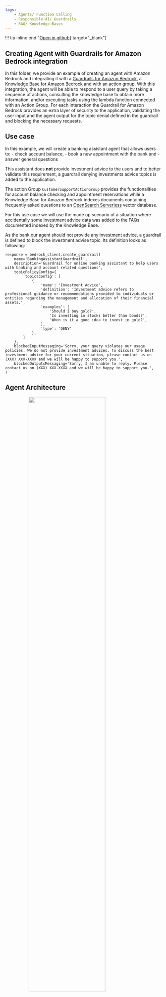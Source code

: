 ```yaml
---
tags:
    - Agents/ Function Calling
    - Responsible-AI/ Guardrails
    - RAG/ Knowledge-Bases
---
```


!!! tip inline end "[Open in github](https://github.com/aws-samples/amazon-bedrock-samples/tree/main/bedrock-agents/features-examples/08-create-agent-with-guardrails/08-create-agent-with-guardrails.ipynb){:target="_blank"}

<h2>Creating Agent with Guardrails for Amazon Bedrock integration </h2>

In this folder, we provide an example of creating an agent with Amazon Bedrock and integrating it with a [
Guardrails for Amazon Bedrock](https://aws.amazon.com/bedrock/guardrails/), a
[Knowledge Base for Amazon Bedrock](https://aws.amazon.com/bedrock/knowledge-bases/) and with an action group. 
With this integration, the agent will be able to respond to a user query by taking a sequence of actions, 
consulting the knowledge base to obtain more information, and/or executing tasks using the lambda function 
connected with an Action Group. For each interaction the Guardrail for Amazon Bedrock provides an extra layer of 
security to the application, validating the user input and the agent output for the topic denial defined in the 
guardrail and blocking the necessary requests.

<h2>Use case</h2>
In this example, we will create a banking assistant agent that allows users to:
- check account balance,
- book a new appointment with the bank and
- answer general questions

This assistant does **not** provide investment advice to the users and to better validate this requirement, 
a guardrail denying investments advice topics is added to the application.

The action Group `CustomerSupportActionGroup` provides the functionalities for account balance checking and 
appointment reservations while a Knowledge Base for Amazon Bedrock indexes documents containing frequently asked 
questions to an [OpenSearch Serverless](https://aws.amazon.com/opensearch-service/features/serverless/) vector database.

For this use case we will use the made up scenario of a situation where accidentally some investment advice data 
was added to the FAQs documented indexed by the Knowledge Base. 

As the bank our agent should not provide any investment advice, a guardrail is defined to block the investment 
advise topic. Its definition looks as following:

```
response = bedrock_client.create_guardrail(
    name='BankingAssistantGuardrail',
    description='Guardrail for online banking assistant to help users with banking and account related questions',
    topicPolicyConfig={
        'topicsConfig': [
            {
                'name': 'Investment Advice',
                'definition': 'Investment advice refers to professional guidance or recommendations provided to individuals or entities regarding the management and allocation of their financial assets.',
                'examples': [
                    'Should I buy gold?',
                    'Is investing in stocks better than bonds?',
                    'When is it a good idea to invest in gold?',
                ],
                'type': 'DENY'
            },
        ]
    },
    blockedInputMessaging='Sorry, your query violates our usage policies. We do not provide investment advices. To discuss the best investment advice for your current situation, please contact us on (XXX) XXX-XXXX and we will be happy to support you.',
    blockedOutputsMessaging='Sorry, I am unable to reply. Please contact us on (XXX) XXX-XXXX and we will be happy to support you.',
)
```


<h2>Agent Architecture</h2>

<img src="images/architecture.png" style="width:70%;display:block;margin: 0 auto;">
<br/>

The action group created in this example uses 
[function details](https://docs.aws.amazon.com/bedrock/latest/userguide/agents-action-function.html) to define the 
functionalities for `check_balance`, `book_appointment`. The action group execution connects with a Lambda function. 
No real functionality is implemented for this agent and the functions used in the lambda function return hardcoded values. 
For a real-life application, you should implement the `check_balance` and `book_appointment` functions to connect with 
available databases

<h2>1. Import the needed libraries</h2>

First step is to install the pre-requisites packages


```python
!pip install --upgrade -q -r requirements.txt
```


```python
import os
import time
import boto3
import logging
import pprint
import json

from knowledge_base import KnowledgeBasesForAmazonBedrock
from agent import AgentsForAmazonBedrock
```


```python
#Clients
s3_client = boto3.client('s3')
sts_client = boto3.client('sts')
session = boto3.session.Session()
region = session.region_name
account_id = sts_client.get_caller_identity()["Account"]
bedrock_agent_client = boto3.client('bedrock-agent')
bedrock_agent_runtime_client = boto3.client('bedrock-agent-runtime')
bedrock_client = boto3.client('bedrock')
logging.basicConfig(format='[%(asctime)s] p%(process)s {%(filename)s:%(lineno)d} %(levelname)s - %(message)s', level=logging.INFO)
logger = logging.getLogger(__name__)
region, account_id
```


```python
suffix = f"{region}-{account_id}"
agent_name = 'banking-assistant1q11'
knowledge_base_name = f'{agent_name}-kb'
knowledge_base_description = "Knowledge Base that provides FAQ documentation for the banking assistant agent"
agent_alias_name = "banking-agent-alias"
bucket_name = f'{agent_name}-{suffix}'
agent_bedrock_allow_policy_name = f"{agent_name}-ba"
agent_role_name = f'AmazonBedrockExecutionRoleForAgents_{agent_name}'
agent_foundation_model = "anthropic.claude-3-sonnet-20240229-v1:0"

agent_description = "Online Banking assistant agents"
agent_instruction = """
You are an agent designed to assist customers from the ANY_BANK Corporation with online banking queries. 
You ALWAYS reply politely and concise using ONLY the available information in the ba_kb knowledge base or the data retrieved via the banking-assistant action group.

You also add the name ANY_BANK Corporation to your first answer in a session. You should start with an acknowledgement of the customer's query and thanking the customer for contacting you.

Introduce yourself as the "ANY_BANK Corporation AI Assistant".

NEVER provide account balances or book appointments without first confirming the customer's user_id
"""
```

<h2>2. Create Knowledge Base for Amazon Bedrock</h2>
Let's start by creating a [Knowledge Base for Amazon Bedrock](https://aws.amazon.com/bedrock/knowledge-bases/) to store the restaurant menus. Knowledge Bases allow you to integrate with different vector databases including [Amazon OpenSearch Serverless](https://aws.amazon.com/opensearch-service/features/serverless/), [Amazon Aurora](https://aws.amazon.com/rds/aurora/) and [Pinecone](http://app.pinecone.io/bedrock-integration). For this example, we will integrate the knowledge base with Amazon OpenSearch Serverless. To do so, we will use the helper class `BedrockKnowledgeBase` which will create the knowledge base and all of its pre-requisites:
1. IAM roles and policies
2. S3 bucket
3. Amazon OpenSearch Serverless encryption, network and data access policies
4. Amazon OpenSearch Serverless collection
5. Amazon OpenSearch Serverless vector index
6. Knowledge base
7. Knowledge base data source


```python
knowledge_base = KnowledgeBasesForAmazonBedrock()
kb_id, ds_id = knowledge_base.create_or_retrieve_knowledge_base(
    knowledge_base_name, knowledge_base_description, data_bucket_name=bucket_name
)
```

<h2>3. Upload the dataset to Amazon S3</h2>
Now that we have created the knowledge base, let's populate it with the menu's dataset. The Knowledge Base data source expects the data to be available on the S3 bucket connected to it and changes on the data can be syncronized to the knowledge base using the `StartIngestionJob` API call. In this example we will use the [boto3 abstraction](https://boto3.amazonaws.com/v1/documentation/api/latest/reference/services/bedrock-agent/client/start_ingestion_job.html) of the API, via our helper classe. 

Let's first upload the menu's data available on the `dataset` folder to s3


```python
def upload_directory(path, bucket_name):
        for root,dirs,files in os.walk(path):
            for file in files:
                file_to_upload = os.path.join(root,file)
                print(f"uploading file {file_to_upload} to {bucket_name}")
                s3_client.upload_file(file_to_upload,bucket_name,file)

upload_directory("dataset", bucket_name)
```

Now we start the ingestion job


```python
<h2>ensure that the kb is available</h2>
time.sleep(30)
<h2>sync knowledge base</h2>
knowledge_base.synchronize_data(kb_id, ds_id)
```

<h3>3.1 Test the Knowledge Base</h3>
Now the Knowlegde Base is available we can test it out using the [**retrieve**](https://boto3.amazonaws.com/v1/documentation/api/latest/reference/services/bedrock-agent-runtime/client/retrieve.html) and [**retrieve_and_generate**](https://boto3.amazonaws.com/v1/documentation/api/latest/reference/services/bedrock-agent-runtime/client/retrieve_and_generate.html) functions. 

<h4>Testing Knowledge Base with Retrieve and Generate API</h4>

Let's first test the knowledge base using the retrieve and generate API. With this API, Bedrock takes care of retrieving the necessary references from the knowledge base and generating the final answer using a LLM model from Bedrock


```python
time.sleep(30)

response = bedrock_agent_runtime_client.retrieve_and_generate(
    input={
        "text": "Should I invest in bitcoin"
    },
    retrieveAndGenerateConfiguration={
        "type": "KNOWLEDGE_BASE",
        "knowledgeBaseConfiguration": {
            'knowledgeBaseId': kb_id,
            "modelArn": "arn:aws:bedrock:{}::foundation-model/{}".format(region, agent_foundation_model),
            "retrievalConfiguration": {
                "vectorSearchConfiguration": {
                    "numberOfResults":1
                } 
            }
        }
    }
)

print(response['output']['text'],end='\n'*2)
```

As you can see, with the retrieve and generate API we get the final response directly and we don't see the different sources used to generate this response. Let's now retrieve the source information from the knowledge base with the retrieve API.

<h4>Testing Knowledge Base with Retrieve API</h4>
If you need an extra layer of control, you can retrieve the chuncks that best match your query using the retrieve API. In this setup, we can configure the desired number of results and control the final answer with your own application logic. The API then provides you with the matching content, its S3 location, the similarity score and the chunk metadata


```python
response_ret = bedrock_agent_runtime_client.retrieve(
    knowledgeBaseId=kb_id, 
    nextToken='string',
    retrievalConfiguration={
        "vectorSearchConfiguration": {
            "numberOfResults":5,
        } 
    },
    retrievalQuery={
        'text': 'What is my account value?'
    }
)

def response_print(retrieve_resp):
#structure 'retrievalResults': list of contents. Each list has content, location, score, metadata
    for num,chunk in enumerate(response_ret['retrievalResults'],1):
        print(f'Chunk {num}: ',chunk['content']['text'],end='\n'*2)
        print(f'Chunk {num} Location: ',chunk['location'],end='\n'*2)
        print(f'Chunk {num} Score: ',chunk['score'],end='\n'*2)
        print(f'Chunk {num} Metadata: ',chunk['metadata'],end='\n'*2)

response_print(response_ret)
```

<h2>4. Create the Agent for Amazon Bedrock</h2>

In this section we will go through all the steps to create an Agent for Amazon Bedrock with a Guardrail. 

These are the steps to complete:
1. Create the Agent
1. Create the Agent Action Group
    1. Create an AWS Lambda function
    1. Allow the Agent to invoke the Action Group Lambda
1. Associate the Knowledge Base to the agent
    1. Prepare agent without guardrail
    1. Test agent without guardrail

<h4>Create the required permissions</h4>
Now let's also create the lambda role and its required policies. For this case, we need the lambda to be able to access DynamoDB, that is why we also create a DynamoDB policy and attach to our Lambda. To do so, we will use the support function `create_lambda_role`.

<h4>Create the function</h4>

Now that we have the Lambda function code and its execution role, let's package it into a Zip file and create the Lambda resources

<h3>4.1 - Create the Agent</h3>
Now that we have created the Knowledge Base and the Lambda function to execute the tasks for our agent, let's start creating our Agent.

First need to create the agent policies that allow bedrock model invocation and Knowledge Base query and the agent IAM role with the policy associated to it. We will allow this agent to invoke the Claude Sonnet model. Then we would need to actually create the agent while associating that role with the agent using (https://boto3.amazonaws.com/v1/documentation/api/latest/reference/services/bedrock-agent/client/create_agent.html) api from boto3. It requires an agent name, underline foundation model and instruction. You can also provide an agent description.

Here we use the [`create_agent`] function from agent.py to both create the IAM role and the Agent itself  

Note that the agent created is not yet prepared. We will focus on preparing the agent and then using it to invoke actions and use other APIs


```python
kb_arn =  f"arn:aws:bedrock:{region}:{account_id}:knowledge-base/{kb_id}"
agents = AgentsForAmazonBedrock()
agent_id = agents.create_agent(agent_name, agent_description, agent_instruction, [agent_foundation_model], kb_arns=[kb_arn])
print(agent_id)
```

<h3>4.2 Create the Agent Action Group</h3>
We will now create an agent action group that uses the lambda function created before. The [`create_agent_action_group`](https://boto3.amazonaws.com/v1/documentation/api/latest/reference/services/bedrock-agent/client/create_agent_action_group.html) function provides this functionality. We will use `DRAFT` as the agent version since we haven't yet created an agent version or alias. To inform the agent about the action group functionalities, we will provide an action group description containing the functionalities of the action group.

In this example, we will provide the Action Group functionality using a [`functionSchema`](https://docs.aws.amazon.com/bedrock/latest/userguide/agents-action-function.html).

To define the functions using a function schema, you need to provide the `name`, `description` and `parameters` for each function.

<h3>4.2.1 Create the Lambda Function</h3>

We will now create a lambda function that interacts with DynamoDB table. To do so we will:

1. Create the `lambda_function.py` file which contains the logic for our lambda function
2. Create the IAM role for our Lambda function
3. Create the lambda function with the required permissions

```
<h2>Pause to make sure agent is created</h2>
#time.sleep(30)

print(lambda_function)
<h2>Now, we can configure and create an action group here:</h2>

agent_action_group_response = bedrock_agent_client.create_agent_action_group(
    agentId=agent_id,
    agentVersion='DRAFT',
    actionGroupExecutor={
        'lambda': lambda_function['FunctionArn']
    },
    actionGroupName=agent_action_group_name,
    functionSchema={
        'functions': agent_functions
    },
    description=agent_action_group_description
)
```

<h4>Create the function code</h4>
When creating an Agent for Amazon Bedrock, you can connect a Lambda function to the Action Group in order to execute the functions required by the agent. In this option, your agent is responsible for the execution of your functions. Let's create the lambda function tha implements the functions for `get_booking_details`, `create_booking` and `delete_booking`


```python
%%writefile lambda_function.py


import json
import uuid

def get_named_parameter(event, name):
    """
    Get a parameter from the lambda event
    """
    return next(item for item in event['parameters'] if item['name'] == name)['value']

def get_account_balance(user_id):
    balance = {
        1: 1240.00,
        2: 3214.00,
        3: 2132.00,
        4: 3213.32,
        5: 10000.00,
        6: 12133.00,
        7: 302.32,
        8: 232.32,
        9: 12356.23,
        10: 23232.32
    }
    random_id = str(uuid.uuid1().int)
    user_id = int(random_id[:1])
    
    print(user_id)
    user_balance = balance[int(user_id)]
    return f"Your current account balance is {user_balance}" 
    
def book_appointment(user_id, appointment_category, date, hour):
    return f"Appointment booked with success for {date} at {hour}!"
    
def lambda_handler(event, context):
    agent = event['agent']
    actionGroup = event['actionGroup']
    function = event['function']
    parameters = event.get('parameters', [])
    
    if function == "get_account_balance":
        user_id = get_named_parameter(event, "user_id")
        text = get_account_balance(user_id)
    elif function == "book_appointment":
        user_id = get_named_parameter(event, "user_id")
        appointment_category = get_named_parameter(event, "appointment_category")
        date = get_named_parameter(event, "date")
        hour = get_named_parameter(event, "hour")
        text = book_appointment(user_id, appointment_category, date, hour)
        

    # Execute your business logic here. For more information, refer to: https://docs.aws.amazon.com/bedrock/latest/userguide/agents-lambda.html
    responseBody =  {
        "TEXT": {
            "body": text
        }
    }

    action_response = {
        'actionGroup': actionGroup,
        'function': function,
        'functionResponse': {
            'responseBody': responseBody
        }

    }

    response = {'response': action_response, 'messageVersion': event['messageVersion']}
    print("Response: {}".format(response))

    return response

```


```python
lambda_function_name = f'{agent_name}-lambda'
```


```python
agent_functions = [
    {
        'name': 'get_account_balance',
        'description': 'return the available account balance',
        'parameters': {
            "user_id": {
                "description": "user identifier",
                "required": True,
                "type": "integer"
            }
        }
    },
    {
        'name': 'book_appointment',
        'description': 'book an appointment to talk with a bank representative',
        'parameters': {
            "appointment_category": {
                "description": "type of appointment to book. One of: account, investment, paperwork",
                "required": True,
                "type": "string"
            },
            "date": {
                "description": "date for the appointment in the format MM-DD-YYYY",
                "required": True,
                "type": "string"
            },
            "hour": {
                "description": "hour for the appointment in the format HH:MM",
                "required": True,
                "type": "string"
            },
            "user_id": {
                "description": "user_identifier",
                "required": True,
                "type": "integer"
            }
        }
    },
]
```

We now use the function schema to create the agent action group using the [`create_agent_action_group`](https://boto3.amazonaws.com/v1/documentation/api/latest/reference/services/bedrock-agent/client/create_agent_action_group.html) API


```python
print(agent_name)
agents.add_action_group_with_lambda(
    agent_name,
    lambda_function_name, 
    "lambda_function.py", 
    agent_functions, 
    "banking-assistant", 
    "Checking account balance and getting bank appointment"
)
```

<h3>4.2.2 Allow the Agent to invoke the Action Group Lambda</h3>
Before using the action group, we need to allow the agent to invoke the lambda function associated with the action group. This is done via [resource-based policy](https://docs.aws.amazon.com/bedrock/latest/userguide/agents-permissions.html#agents-permissions-lambda). Let's add the resource-based policy to the lambda function created


```python
<h2>Create allow to invoke permission on lambda</h2>
lambda_client = boto3.client('lambda')
response = lambda_client.add_permission(
    FunctionName=lambda_function_name,
    StatementId='allow_bedrock',
    Action='lambda:InvokeFunction',
    Principal='bedrock.amazonaws.com',
    SourceArn=f"arn:aws:bedrock:{region}:{account_id}:agent/{agent_id}",
)

```


```python
response
```

<h3>4.3 Associate the Knowledge Base to the agent</h3>
Now we have created the Agent we can go ahead and associate the Knowledge Base we created earlier. 


```python
response = bedrock_agent_client.associate_agent_knowledge_base(
    agentId=agent_id,
    agentVersion='DRAFT',
    description='Access the knowledge base when customers ask about investing.',
    knowledgeBaseId=kb_id,
    knowledgeBaseState='ENABLED'
)
```


```python
response
```

<h3>4.3.1 Prepare the Agent without guardrail and create an alias</h3>

Let's create a DRAFT version of the agent that can be used for internal testing.



```python
response = bedrock_agent_client.prepare_agent(
    agentId=agent_id
)
print(response)
<h2>Pause to make sure agent is prepared</h2>
time.sleep(30)
```

You can invoke the DRAFT version of your agent using the test alias id `TSTALIASID` or you can create a new alias and a new version for your agent. Here we are also going to create an Agent alias to later on use to invoke it with the alias id created


```python
response = bedrock_agent_client.create_agent_alias(
    agentAliasName='AgentWithoutGuardrail',
    agentId=agent_id,
    description='Test alias for agent without Guardrails for Amazon Bedrock association',
)

alias_id = response["agentAlias"]["agentAliasId"]

print("The Agent alias is:",alias_id)
time.sleep(30)
```

<h2>4.3.2 Test the Agent without guardrail</h2>
Now that we've created the agent, let's use the `bedrock-agent-runtime` client to invoke this agent and perform some tasks. You can invoke your agent with the [`invoke_agent`](https://boto3.amazonaws.com/v1/documentation/api/latest/reference/services/bedrock-agent-runtime/client/invoke_agent.html) API


```python
def invokeAgent(query, session_id, enable_trace=False, session_state=dict()):
    end_session:bool = False
    
    # invoke the agent API
    agentResponse = bedrock_agent_runtime_client.invoke_agent(
        inputText=query,
        agentId=agent_id,
        agentAliasId=alias_id, 
        sessionId=session_id,
        enableTrace=enable_trace, 
        endSession= end_session,
        sessionState=session_state
    )
    
    if enable_trace:
        logger.info(pprint.pprint(agentResponse))
    
    event_stream = agentResponse['completion']
    try:
        for event in event_stream:        
            if 'chunk' in event:
                data = event['chunk']['bytes']
                if enable_trace:
                    logger.info(f"Final answer ->\n{data.decode('utf8')}")
                agent_answer = data.decode('utf8')
                end_event_received = True
                return agent_answer
                # End event indicates that the request finished successfully
            elif 'trace' in event:
                if enable_trace:
                    logger.info(json.dumps(event['trace'], indent=2))
            else:
                raise Exception("unexpected event.", event)
    except Exception as e:
        raise Exception("unexpected event.", e)
```

<h5>Invoke Agent to query Knowledge Base</h5>
Let's now use our support `invokeAgent` function to query our Knowledge Base with the Agent


```python
%%time
import uuid
session_id:str = str(uuid.uuid1())
query = "How can I activate my debit card?"
response = invokeAgent(query, session_id)
print(response)
```

<h5>Invoke Agent to execute function from Action Group</h5>
Now let's test our Action Group functionality and create a new reservation


```python
%%time
query = "Hi, I am Anna. I want to create a banking appointment for 8pm on the 5th of May 2024."
response = invokeAgent(query, session_id)
print(response)
```

<h5>Invoke Agent with prompt attribute</h5>

Great! We've used our agent to do the first appointment. However, often when booking appointments we are already logged in to systems that know our names. How great would it be if our agent would know it as well?

To do so, we can use the session context to provide some attributes to our prompt. In this case we will provide it directly to the prompt using the [`promptSessionAttributes`](https://docs.aws.amazon.com/bedrock/latest/userguide/agents-session-state.html) parameter. Let's also start a new session id so that our agent does not memorize our name.


```python
%%time
session_id:str = str(uuid.uuid1())
query = "Should I invest in bitcoin?"
session_state = {
    "promptSessionAttributes": {
        "name": "John"
    }
}
response = invokeAgent(query, session_id, session_state=session_state)
print(response)
```

<h2>5. Creating and associating a Amazon Bedrock Guardrail</h2>
The response above indirectly provided the investment advice about bitcoin in our example document to the user, however as a banking organization we cannot be seen to give any investment advice to the user. As a result, lets create a Bedrock Guardrail to prevent the user from doing this


```python
try:
    response = bedrock_client.create_guardrail(
        name='BankingAssistantGuardrail',
        description='Guardrail for online banking assistant to help users with banking and account related questions',
        topicPolicyConfig={
            'topicsConfig': [
                {
                    'name': 'Investment Advice',
                    'definition': 'Investment advice refers to professional guidance or recommendations provided to individuals or entities regarding the management and allocation of their financial assets.',
                    'examples': [
                        'Should I buy gold?',
                        'Is investing in stocks better than bonds?',
                        'When is it a good idea to invest in gold?',
                    ],
                    'type': 'DENY'
                },
            ]
        },
        blockedInputMessaging='Sorry, your query violates our usage policies. We do not provide investment advices. To discuss the best investment advice for your current situation, please contact us on (XXX) XXX-XXXX and we will be happy to support you.',
        blockedOutputsMessaging='Sorry, I am unable to reply. Please contact us on (XXX) XXX-XXXX and we will be happy to support you.',
    )
except:
    response = bedrock_client.list_guardrails(
        maxResults=123,
    )
    for guardrail in response.get('guardrails', []):
        if guardrail.get('name') == 'BankingAssistantGuardrail':
            response = guardrail
    print(response)
    bedrock_client.delete_guardrail(guardrailIdentifier=response.get("id"))
    time.sleep(30)
    response = bedrock_client.create_guardrail(
    name='BankingAssistantGuardrail',
    description='Guardrail for online banking assistant to help users with banking and account related questions',
    topicPolicyConfig={
        'topicsConfig': [
            {
                'name': 'Investment Advice',
                'definition': 'Investment advice refers to professional guidance or recommendations provided to individuals or entities regarding the management and allocation of their financial assets.',
                'examples': [
                    'Should I buy gold?',
                    'Is investing in stocks better than bonds?',
                    'When is it a good idea to invest in gold?',
                ],
                'type': 'DENY'
            },
        ]
    },
    blockedInputMessaging='Sorry, your query violates our usage policies. We do not provide investment advices. To discuss the best investment advice for your current situation, please contact us on (XXX) XXX-XXXX and we will be happy to support you.',
    blockedOutputsMessaging='Sorry, I am unable to reply. Please contact us on (XXX) XXX-XXXX and we will be happy to support you.',
)
print(response)
```

<h3>5.1 Adding the guardrail to your agent</h3>

Now that we have a Bedrock guardrail we need to integrate it with your agent. So let's associate our guardrail with the agent now


```python
guardrail_id = response['guardrailId']
guardrail_version = response['version']

agents.update_agent( agent_name=agent_name, guardrail_id=response['guardrailId'])
time.sleep(30)
```

<h3>5.1.2 Creating alias for agent with guardrail and preparing it</h3>

Now let's create a second alias for our agent with guardrail.


```python
old_alias_id = alias_id

response = bedrock_agent_client.create_agent_alias(
    agentAliasName='AgentWithGuardrail',
    agentId=agent_id,
    description='Test alias with Guardrails for Amazon Bedrock',
)

alias_id = response["agentAlias"]["agentAliasId"]

print("The Agent alias is:",alias_id)
time.sleep(30)
```


```python
response = bedrock_agent_client.prepare_agent(
    agentId=agent_id
)
print(response)
<h2>Pause to make sure agent is prepared</h2>
time.sleep(30)
```


```python
%%time
<h2>reserving a table for tomorrow</h2>
session_id:str = str(uuid.uuid1())
query = "Should I invest in bitcoin?"
session_state = {
    "promptSessionAttributes": {
        "name": "John"
    }
}
response = invokeAgent(query, session_id, session_state=session_state)
print(response)
```

Now you can see that our new guardrail blocks the agent from providing investment advice. You can add more guardrails on top of this to prevent additional actions from being taken

<h2>7. Clean-up </h2>
Let's delete all the associated resources created to avoid unnecessary costs. 


```python
bedrock_agent_client.delete_agent_alias(agentAliasId=alias_id, agentId=agent_id)
bedrock_agent_client.delete_agent_alias(agentAliasId=old_alias_id, agentId=agent_id)
```


```python
<h2>delete KB</h2>
knowledge_base.delete_kb(knowledge_base_name, delete_s3_bucket=True, delete_iam_roles_and_policies=True, delete_aoss=True)
```


```python
<h2>Delete the agent roles and policies</h2>
agents.delete_agent(agent_name)
```


```python
#delete Guardrail
bedrock_client.delete_guardrail(guardrailIdentifier=guardrail_id)
```


```python
agents.delete_lambda(lambda_function_name)
```


```python

```


```python

```
